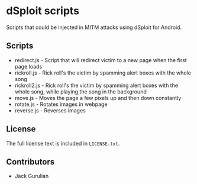 # dSploit scripts

Scripts that could be injected in MITM attacks using dSploit for Android.

## Scripts

* redirect.js - Script that will redirect victim to a new page when the first page loads
* rickroll.js - Rick roll's the victim by spamming alert boxes with the whole song
* rickroll2.js - Rick roll's the victim by spamming alert boxes with the whole song, while playing the song in the background
* move.js - Moves the page a few pixels up and then down constantly
* rotate.js - Rotates images in webpage
* reverse.js - Reverses images

## License
The full license text is included in `LICENSE.txt`.

## Contributors
* Jack Gurulian
